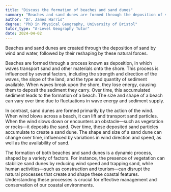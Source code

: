 ```yaml
---
title: "Discuss the formation of beaches and sand dunes"
summary: "Beaches and sand dunes are formed through the deposition of sand by wind and water, and their subsequent shaping by these elements."
author: "Dr. James Harris"
degree: "PhD in Physical Geography, University of Bristol"
tutor_type: "A-Level Geography Tutor"
date: 2024-04-02
---
```


Beaches and sand dunes are created through the deposition of sand by wind and water, followed by their reshaping by these natural forces.

Beaches are formed through a process known as deposition, in which waves transport sand and other materials onto the shore. This process is influenced by several factors, including the strength and direction of the waves, the slope of the land, and the type and quantity of sediment available. When waves break upon the shore, they lose energy, causing them to deposit the sediment they carry. Over time, this accumulated sediment leads to the formation of a beach. The size and shape of a beach can vary over time due to fluctuations in wave energy and sediment supply.

In contrast, sand dunes are formed primarily by the action of the wind. When wind blows across a beach, it can lift and transport sand particles. When the wind slows down or encounters an obstacle—such as vegetation or rocks—it deposits the sand. Over time, these deposited sand particles accumulate to create a sand dune. The shape and size of a sand dune can change over time, influenced by variations in wind direction and speed, as well as the availability of sand.

The formation of both beaches and sand dunes is a dynamic process, shaped by a variety of factors. For instance, the presence of vegetation can stabilize sand dunes by reducing wind speed and trapping sand, while human activities—such as construction and tourism—can disrupt the natural processes that create and shape these coastal features. Understanding these processes is crucial for effective management and conservation of our coastal environments.
    